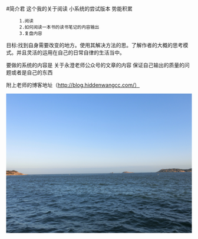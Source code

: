 #简介君
这个我的关于阅读 小系统的尝试版本
势能积累

		 1.阅读
         2.如何阅读一本书的读书笔记的内容输出
         3.复盘内容 

目标:找到自身需要改变的地方。使用其解决方法的思。了解作者的大概的思考模式。并且灵活的运用在自己的日常自律的生活当中。
		 

要做的系统的内容是 关于永澄老师公众号的文章的内容
保证自己输出的质量的问题或者是自己的东西

附上老师的博客地址（http://blog.hiddenwangcc.com/）


![](./_image/CIMG2161.JPG)
